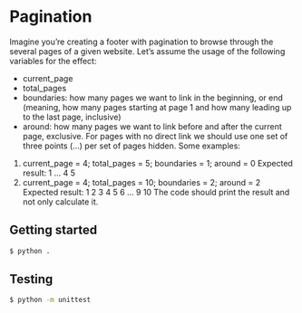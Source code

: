 # Pagination

Imagine you’re creating a footer with pagination to browse through the several pages of a given
website.
Let’s assume the usage of the following variables for the effect:
- current_page
- total_pages
- boundaries: how many pages we want to link in the beginning, or end (meaning, how many
pages starting at page 1 and how many leading up to the last page, inclusive)
- around: how many pages we want to link before and after the current page, exclusive.
For pages with no direct link we should use one set of three points (...) per set of pages hidden.
Some examples:
1) current_page = 4; total_pages = 5; boundaries = 1; around = 0
Expected result: 1 ... 4 5
2) current_page = 4; total_pages = 10; boundaries = 2; around = 2
Expected result: 1 2 3 4 5 6 ... 9 10
The code should print the result and not only calculate it.

## Getting started

```cmd
$ python .
```


## Testing

```cmd
$ python -m unittest
```